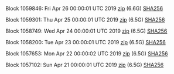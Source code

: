 Block 1059846: Fri Apr 26 00:00:01 UTC 2019 [zip](https://dash-bootstrap.ams3.digitaloceanspaces.com/mainnet/2019-04-26/bootstrap.dat.zip) (6.6G) [SHA256](https://dash-bootstrap.ams3.digitaloceanspaces.com/mainnet/2019-04-26/sha256.txt)

Block 1059301: Thu Apr 25 00:00:01 UTC 2019 [zip](https://dash-bootstrap.ams3.digitaloceanspaces.com/mainnet/2019-04-25/bootstrap.dat.zip) (6.5G) [SHA256](https://dash-bootstrap.ams3.digitaloceanspaces.com/mainnet/2019-04-25/sha256.txt)

Block 1058749: Wed Apr 24 00:00:01 UTC 2019 [zip](https://dash-bootstrap.ams3.digitaloceanspaces.com/mainnet/2019-04-24/bootstrap.dat.zip) (6.5G) [SHA256](https://dash-bootstrap.ams3.digitaloceanspaces.com/mainnet/2019-04-24/sha256.txt)

Block 1058200: Tue Apr 23 00:00:01 UTC 2019 [zip](https://dash-bootstrap.ams3.digitaloceanspaces.com/mainnet/2019-04-23/bootstrap.dat.zip) (6.5G) [SHA256](https://dash-bootstrap.ams3.digitaloceanspaces.com/mainnet/2019-04-23/sha256.txt)

Block 1057653: Mon Apr 22 00:00:02 UTC 2019 [zip](https://dash-bootstrap.ams3.digitaloceanspaces.com/mainnet/2019-04-22/bootstrap.dat.zip) (6.5G) [SHA256](https://dash-bootstrap.ams3.digitaloceanspaces.com/mainnet/2019-04-22/sha256.txt)

Block 1057102: Sun Apr 21 00:00:01 UTC 2019 [zip](https://dash-bootstrap.ams3.digitaloceanspaces.com/mainnet/2019-04-21/bootstrap.dat.zip) (6.5G) [SHA256](https://dash-bootstrap.ams3.digitaloceanspaces.com/mainnet/2019-04-21/sha256.txt)
